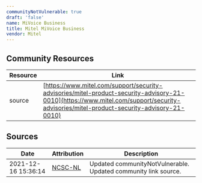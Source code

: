 ```yaml
---
communityNotVulnerable: true
draft: 'false'
name: MiVoice Business
title: Mitel MiVoice Business
vendor: Mitel
---
```



## Community Resources
| Resource | Link |
| --- | --- |
| source | [https://www.mitel.com/support/security-advisories/mitel-product-security-advisory-21-0010](https://www.mitel.com/support/security-advisories/mitel-product-security-advisory-21-0010) |


## Sources
| Date | Attribution | Description |
| --- | --- | --- |
| 2021-12-16 15:36:14 | [NCSC-NL](https://github.com/NCSC-NL/log4shell/blob/main/software/README.md) | Updated communityNotVulnerable. Updated community link source.  |
